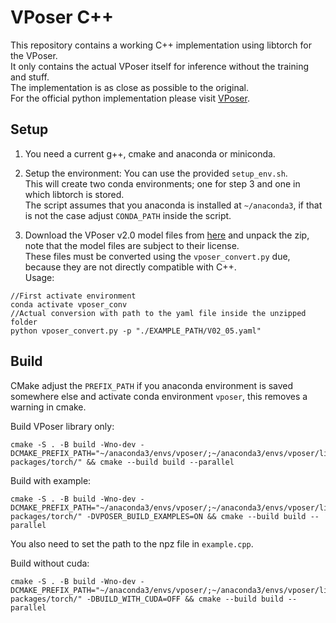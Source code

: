 # VPoser C++

This repository contains a working C++ implementation using libtorch for the VPoser.  
It only contains the actual VPoser itself for inference without the training and stuff.  
The implementation is as close as possible to the original.  
For the official python implementation please visit [VPoser](https://github.com/nghorbani/human_body_prior).


## Setup

1. You need a current g++, cmake and anaconda or miniconda.

2. Setup the environment: 
You can use the provided `setup_env.sh`.  
This will create two conda environments; one for step 3 and one in which libtorch is stored.  
The script assumes that you anaconda is installed at `~/anaconda3`, if that is not the case adjust `CONDA_PATH` inside the script.

3. Download the VPoser v2.0 model files from [here](https://smpl-x.is.tue.mpg.de/) and unpack the zip, note that the model files are subject to their license.  
These files must be converted using the `vposer_convert.py` due, because they are not directly compatible with C++.  
Usage:  
```
//First activate environment
conda activate vposer_conv
//Actual conversion with path to the yaml file inside the unzipped folder
python vposer_convert.py -p "./EXAMPLE_PATH/V02_05.yaml"
```
 
## Build
CMake adjust the `PREFIX_PATH` if you anaconda environment is saved somewhere else and activate conda environment `vposer`, this removes a warning in cmake.

Build VPoser library only:
```
cmake -S . -B build -Wno-dev -DCMAKE_PREFIX_PATH="~/anaconda3/envs/vposer/;~/anaconda3/envs/vposer/lib/python3.10/site-packages/torch/" && cmake --build build --parallel
```
Build with example:
```
cmake -S . -B build -Wno-dev -DCMAKE_PREFIX_PATH="~/anaconda3/envs/vposer/;~/anaconda3/envs/vposer/lib/python3.10/site-packages/torch/" -DVPOSER_BUILD_EXAMPLES=ON && cmake --build build --parallel
```
You also need to set the path to the npz file in `example.cpp`.
   
Build without cuda:
```
cmake -S . -B build -Wno-dev -DCMAKE_PREFIX_PATH="~/anaconda3/envs/vposer/;~/anaconda3/envs/vposer/lib/python3.10/site-packages/torch/" -DBUILD_WITH_CUDA=OFF && cmake --build build --parallel
```
